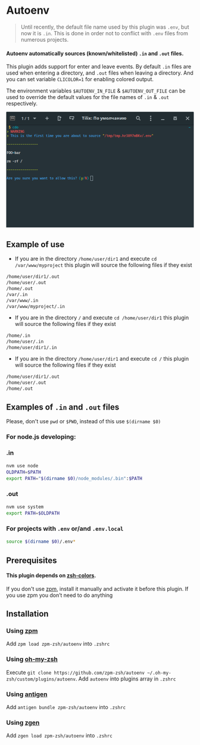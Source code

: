 # Autoenv

> Until recently, the default file name used by this plugin was `.env`, but now it is `.in`. This is done in order not to conflict with `.env` files from numerous projects.

#### Autoenv automatically sources (known/whitelisted) `.in` and `.out` files.

This plugin adds support for enter and leave events. By default `.in` files are used when entering a directory, and `.out` files when leaving a directory. And you can set variable `CLICOLOR=1` for enabling colored output.

The environment variables `$AUTOENV_IN_FILE` & `$AUTOENV_OUT_FILE` can be used
to override the default values for the file names of `.in` & `.out` respectively.

![](term.png)

## Example of use

- If you are in the directory `/home/user/dir1` and execute `cd /var/www/myproject` this plugin will source the following files if they exist

```
/home/user/dir1/.out
/home/user/.out
/home/.out
/var/.in
/var/www/.in
/var/www/myproject/.in
```

- If you are in the directory `/` and execute `cd /home/user/dir1` this plugin will source the following files if they exist

```
/home/.in
/home/user/.in
/home/user/dir1/.in
```

- If you are in the directory `/home/user/dir1` and execute `cd /` this plugin will source the following files if they exist

```
/home/user/dir1/.out
/home/user/.out
/home/.out
```

## Examples of `.in` and `.out` files

Please, don't use `pwd` or `$PWD`, instead of this use `$(dirname $0)`

### For node.js developing:

### .in

```sh
nvm use node
OLDPATH=$PATH
export PATH="$(dirname $0)/node_modules/.bin":$PATH
```

### .out

```sh
nvm use system
export PATH=$OLDPATH
```

### For projects with `.env` or/and `.env.local`

```sh
source $(dirname $0)/.env*
```

## Prerequisites

#### This plugin depends on [zsh-colors](https://github.com/zpm-zsh/colors).

If you don't use [zpm](https://github.com/zpm-zsh/zpm), install it manually and activate it before this plugin. 
If you use zpm you don’t need to do anything


## Installation

### Using [zpm](https://github.com/zpm-zsh/zpm)

Add `zpm load zpm-zsh/autoenv` into `.zshrc`

### Using [oh-my-zsh](https://github.com/robbyrussell/oh-my-zsh)

Execute `git clone https://github.com/zpm-zsh/autoenv ~/.oh-my-zsh/custom/plugins/autoenv`. Add `autoenv` into plugins array in `.zshrc`

### Using [antigen](https://github.com/zsh-users/antigen)

Add `antigen bundle zpm-zsh/autoenv` into `.zshrc`

### Using [zgen](https://github.com/tarjoilija/zgen)

Add `zgen load zpm-zsh/autoenv` into `.zshrc`
